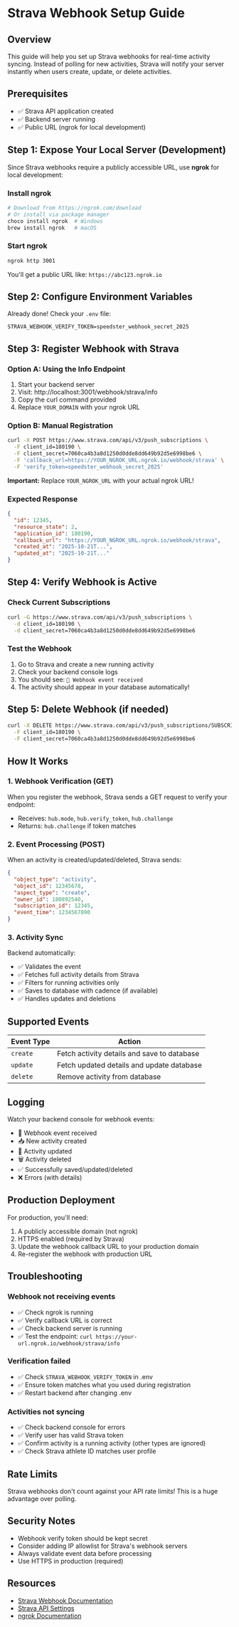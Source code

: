 # Strava Webhook Setup Guide

## Overview
This guide will help you set up Strava webhooks for real-time activity syncing. Instead of polling for new activities, Strava will notify your server instantly when users create, update, or delete activities.

## Prerequisites
- ✅ Strava API application created
- ✅ Backend server running
- ✅ Public URL (ngrok for local development)

## Step 1: Expose Your Local Server (Development)

Since Strava webhooks require a publicly accessible URL, use **ngrok** for local development:

### Install ngrok
```bash
# Download from https://ngrok.com/download
# Or install via package manager
choco install ngrok  # Windows
brew install ngrok   # macOS
```

### Start ngrok
```bash
ngrok http 3001
```

You'll get a public URL like: `https://abc123.ngrok.io`

## Step 2: Configure Environment Variables

Already done! Check your `.env` file:

```env
STRAVA_WEBHOOK_VERIFY_TOKEN=speedster_webhook_secret_2025
```

## Step 3: Register Webhook with Strava

### Option A: Using the Info Endpoint

1. Start your backend server
2. Visit: http://localhost:3001/webhook/strava/info
3. Copy the curl command provided
4. Replace `YOUR_DOMAIN` with your ngrok URL

### Option B: Manual Registration

```bash
curl -X POST https://www.strava.com/api/v3/push_subscriptions \
  -F client_id=180190 \
  -F client_secret=7060ca4b3a8d1250d0dde8dd649b92d5e6998be6 \
  -F 'callback_url=https://YOUR_NGROK_URL.ngrok.io/webhook/strava' \
  -F 'verify_token=speedster_webhook_secret_2025'
```

**Important:** Replace `YOUR_NGROK_URL` with your actual ngrok URL!

### Expected Response
```json
{
  "id": 12345,
  "resource_state": 2,
  "application_id": 180190,
  "callback_url": "https://YOUR_NGROK_URL.ngrok.io/webhook/strava",
  "created_at": "2025-10-21T...",
  "updated_at": "2025-10-21T..."
}
```

## Step 4: Verify Webhook is Active

### Check Current Subscriptions
```bash
curl -G https://www.strava.com/api/v3/push_subscriptions \
  -d client_id=180190 \
  -d client_secret=7060ca4b3a8d1250d0dde8dd649b92d5e6998be6
```

### Test the Webhook
1. Go to Strava and create a new running activity
2. Check your backend console logs
3. You should see: `🔔 Webhook event received`
4. The activity should appear in your database automatically!

## Step 5: Delete Webhook (if needed)

```bash
curl -X DELETE https://www.strava.com/api/v3/push_subscriptions/SUBSCRIPTION_ID \
  -F client_id=180190 \
  -F client_secret=7060ca4b3a8d1250d0dde8dd649b92d5e6998be6
```

## How It Works

### 1. Webhook Verification (GET)
When you register the webhook, Strava sends a GET request to verify your endpoint:
- Receives: `hub.mode`, `hub.verify_token`, `hub.challenge`
- Returns: `hub.challenge` if token matches

### 2. Event Processing (POST)
When an activity is created/updated/deleted, Strava sends:
```json
{
  "object_type": "activity",
  "object_id": 12345678,
  "aspect_type": "create",
  "owner_id": 180892540,
  "subscription_id": 12345,
  "event_time": 1234567890
}
```

### 3. Activity Sync
Backend automatically:
- ✅ Validates the event
- ✅ Fetches full activity details from Strava
- ✅ Filters for running activities only
- ✅ Saves to database with cadence (if available)
- ✅ Handles updates and deletions

## Supported Events

| Event Type | Action |
|------------|--------|
| `create` | Fetch activity details and save to database |
| `update` | Fetch updated details and update database |
| `delete` | Remove activity from database |

## Logging

Watch your backend console for webhook events:
- 🔔 Webhook event received
- 📥 New activity created
- 🔄 Activity updated
- 🗑️ Activity deleted
- ✅ Successfully saved/updated/deleted
- ❌ Errors (with details)

## Production Deployment

For production, you'll need:
1. A publicly accessible domain (not ngrok)
2. HTTPS enabled (required by Strava)
3. Update the webhook callback URL to your production domain
4. Re-register the webhook with production URL

## Troubleshooting

### Webhook not receiving events
- ✅ Check ngrok is running
- ✅ Verify callback URL is correct
- ✅ Check backend server is running
- ✅ Test the endpoint: `curl https://your-url.ngrok.io/webhook/strava/info`

### Verification failed
- ✅ Check `STRAVA_WEBHOOK_VERIFY_TOKEN` in .env
- ✅ Ensure token matches what you used during registration
- ✅ Restart backend after changing .env

### Activities not syncing
- ✅ Check backend console for errors
- ✅ Verify user has valid Strava token
- ✅ Confirm activity is a running activity (other types are ignored)
- ✅ Check Strava athlete ID matches user profile

## Rate Limits

Strava webhooks don't count against your API rate limits! This is a huge advantage over polling.

## Security Notes

- Webhook verify token should be kept secret
- Consider adding IP allowlist for Strava's webhook servers
- Always validate event data before processing
- Use HTTPS in production (required)

## Resources

- [Strava Webhook Documentation](https://developers.strava.com/docs/webhooks/)
- [Strava API Settings](https://www.strava.com/settings/api)
- [ngrok Documentation](https://ngrok.com/docs)
